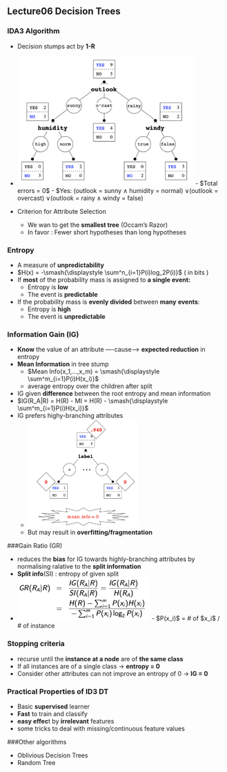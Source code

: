## Lecture06 Decision Trees

 ### IDA3 Algorithm

- Decision stumps act by **1-R**
- <img src="https://raw.githubusercontent.com/Whihat/PicAssests/master/20190428134621.png" height = "300px"/>
  - $Total errors = 0$
  - $Yes: (outlook = sunny ∧ humidity = normal) ∨(outlook = overcast) ∨(outlook = rainy ∧ windy = false)

- Criterion for Attribute Selection
  - We wan to get the **smallest tree** (Occam’s Razor)
  - In favor :  Fewer short hypotheses than long hypotheses



### Entropy

- A measure of **unpredictability**
- $H(x) = -\smash{\displaystyle \sum^n_{i=1}P(i)log_2P(i)}$  ( in bits )
- If **most** of the probability mass is assigned to **a single event:**
  - Entropy is **low**
  - The event is **predictable**
- If the probability mass is **evenly divided** between **many**
  **events**:
  - Entropy is **high**
  - The event is **unpredictable** 



### Information Gain (IG)

- **Know** the value of an attribute —-cause—> **expected reduction** in entropy
- **Mean Information** in tree stump
  - $Mean Info(x_1,…,x_m) =   \smash{\displaystyle \sum^m_{i=1}P(i)H(x_i)}$
  - average entropy over the children after split
- IG given **difference** between the root entropy and mean information
- $IG(R_A|R) = H(R) - MI = H(R) - \smash{\displaystyle \sum^m_{i=1}P(i)H(x_i)}$
- IG prefers highy-branching attributes
  - <img src="https://raw.githubusercontent.com/Whihat/PicAssests/master/20190428141619.png" height = "250px"/>
  - But may result in **overfitting/fragmentation**



###Gain Ratio (GR)

- reduces the **bias** for IG towards highly-branching attributes by normalising ralative to the **split information**
- **Split info**(SI) : entropy of given split
- <img src="https://raw.githubusercontent.com/Whihat/PicAssests/master/20190428145619.png" height = "100px"/>
  - $P(x_i)$ = # of $x_i$ / # of instance



### Stopping criteria

- recurse until the **instance at a node** are of **the same class**
- If all instances are of a single class -> **entropy = 0**
- Consider other attributes can not improve an entropy of 0 -> **IG = 0**



### Practical Properties of ID3 DT

- Basic **supervised** learner
- **Fast** to train and classify
- **easy effec**t by **irrelevant** features
- some tricks to deal with missing/continuous feature values

###Other algorithms

- Oblivious Decision Trees 
- Random Tree